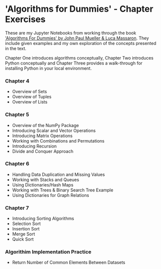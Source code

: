 # 'Algorithms for Dummies' - Chapter Exercises

These are my Jupyter Notebooks from working through the book ['Algorithms For Dummies' by John Paul Mueller & Luca Massaron](https://www.amazon.com/Algorithms-Dummies-Computer-Tech/dp/1119330491/ref=asc_df_1119330491/?tag=hyprod-20&linkCode=df0&hvadid=312128454859&hvpos=1o1&hvnetw=g&hvrand=4475334536145318524&hvpone=&hvptwo=&hvqmt=&hvdev=c&hvdvcmdl=&hvlocint=&hvlocphy=9011069&hvtargid=aud-643565131866:pla-333591608383&psc=1&sa-no-redirect=1&pldnSite=1).
They include given examples and my own exploration of the concepts presented in the text.

Chapter One introduces algorithms conceptually, Chapter Two introduces Python conceptually and Chapter Three provides a walk-through for installing Python in your local environment.

### Chapter 4
- Overview of Sets
- Overview of Tuples
- Overview of Lists

### Chapter 5
- Overview of the NumPy Package
- Introducing Scalar and Vector Operations
- Introducing Matrix Operations
- Working with Combinations and Permutations
- Introducing Recursion
- Divide and Conquer Approach

### Chapter 6
- Handling Data Duplication and Missing Values
- Working with Stacks and Queues
- Using Dictionaries/Hash Maps
- Working with Trees & Binary Search Tree Example
- Using Dictionaries for Graph Relations

### Chapter 7
- Introducing Sorting Algorithms
- Selection Sort
- Insertion Sort
- Merge Sort
- Quick Sort

### Algorithim Implementation Practice
- Return Number of Common Elements Between Datasets
